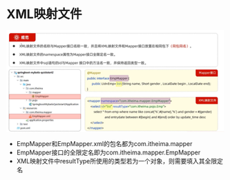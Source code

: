 # XML映射文件

![](images/2024-07-24-17-31-05.png)

* EmpMapper和EmpMapper.xml的包名都为com.itheima.mapper
* EmpMapper接口的全限定名即为com.itheima.mapper.EmpMapper
* XML映射文件中resultType所使用的类型若为一个对象，则需要填入其全限定名


